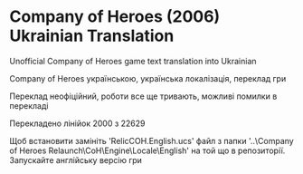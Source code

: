 # Company of Heroes (2006) Ukrainian Translation
Unofficial Company of Heroes game text translation into Ukrainian

Company of Heroes українською, українська локалізація, переклад гри

Переклад неофіційний, роботи все ще тривають, можливі помилки в перекладі

Перекладено лінійок 2000 з 22629 

Щоб встановити замініть 'RelicCOH.English.ucs' файл з папки
'..\Company of Heroes Relaunch\CoH\Engine\Locale\English'
на той що в репозиторії.
Запускайте англійську версію гри
